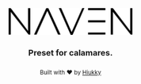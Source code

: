 <div align="center">
  <img width="250" alt="naven logo" src="naven.svg"/>
</div>

<h3 align="center"> Preset for calamares. </h3>

<p align="center">
  <sub>Built with ❤︎ by <a href="https://hiukky.com">Hiukky</a>
  <br/>
</p>

<br>

